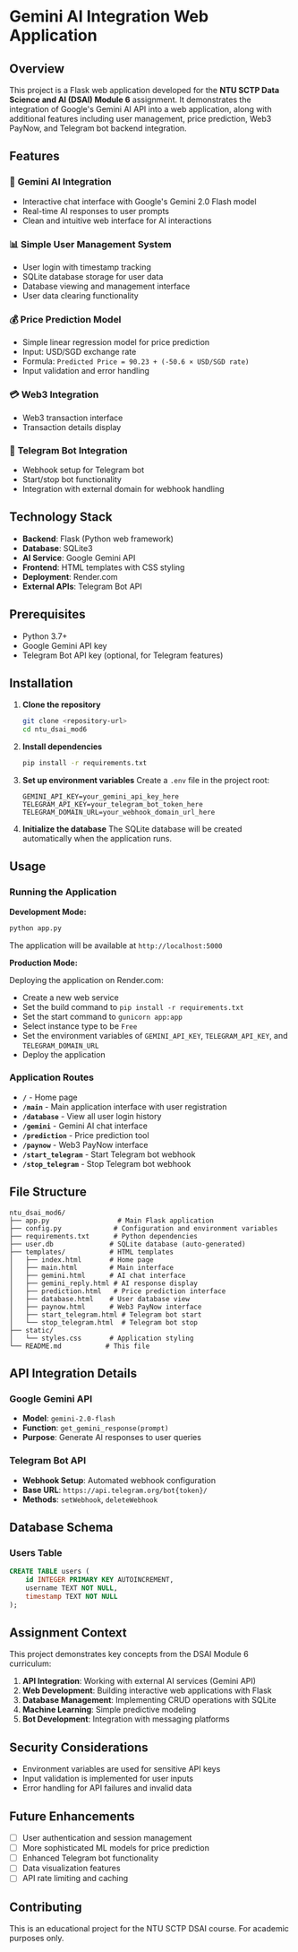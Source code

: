 # Gemini AI Integration Web Application

## Overview
This project is a Flask web application developed for the **NTU SCTP Data Science and AI (DSAI) Module 6** assignment. It demonstrates the integration of Google's Gemini AI API into a web application, along with additional features including user management, price prediction, Web3 PayNow, and Telegram bot backend integration.

## Features

### 🤖 **Gemini AI Integration**
- Interactive chat interface with Google's Gemini 2.0 Flash model
- Real-time AI responses to user prompts
- Clean and intuitive web interface for AI interactions

### 📊 **Simple User Management System**
- User login with timestamp tracking
- SQLite database storage for user data
- Database viewing and management interface
- User data clearing functionality

### 💰 **Price Prediction Model**
- Simple linear regression model for price prediction
- Input: USD/SGD exchange rate
- Formula: `Predicted Price = 90.23 + (-50.6 × USD/SGD rate)`
- Input validation and error handling

### 💳 **Web3 Integration**
- Web3 transaction interface
- Transaction details display

### 🤖 **Telegram Bot Integration**
- Webhook setup for Telegram bot
- Start/stop bot functionality
- Integration with external domain for webhook handling

## Technology Stack

- **Backend**: Flask (Python web framework)
- **Database**: SQLite3
- **AI Service**: Google Gemini API
- **Frontend**: HTML templates with CSS styling
- **Deployment**: Render.com
- **External APIs**: Telegram Bot API

## Prerequisites

- Python 3.7+
- Google Gemini API key
- Telegram Bot API key (optional, for Telegram features)

## Installation

1. **Clone the repository**
   ```bash
   git clone <repository-url>
   cd ntu_dsai_mod6
   ```

2. **Install dependencies**
   ```bash
   pip install -r requirements.txt
   ```

3. **Set up environment variables**
   Create a `.env` file in the project root:
   ```env
   GEMINI_API_KEY=your_gemini_api_key_here
   TELEGRAM_API_KEY=your_telegram_bot_token_here
   TELEGRAM_DOMAIN_URL=your_webhook_domain_url_here
   ```

4. **Initialize the database**
   The SQLite database will be created automatically when the application runs.

## Usage

### Running the Application

**Development Mode:**
```bash
python app.py
```
The application will be available at `http://localhost:5000`


**Production Mode:**

Deploying the application on Render.com:
- Create a new web service
- Set the build command to `pip install -r requirements.txt`
- Set the start command to `gunicorn app:app`
- Select instance type to be `Free`
- Set the environment variables of `GEMINI_API_KEY`, `TELEGRAM_API_KEY`, and `TELEGRAM_DOMAIN_URL`
- Deploy the application


### Application Routes

- **`/`** - Home page
- **`/main`** - Main application interface with user registration
- **`/database`** - View all user login history
- **`/gemini`** - Gemini AI chat interface
- **`/prediction`** - Price prediction tool
- **`/paynow`** - Web3 PayNow interface
- **`/start_telegram`** - Start Telegram bot webhook
- **`/stop_telegram`** - Stop Telegram bot webhook

## File Structure

```
ntu_dsai_mod6/
├── app.py                 # Main Flask application
├── config.py             # Configuration and environment variables
├── requirements.txt      # Python dependencies
├── user.db              # SQLite database (auto-generated)
├── templates/           # HTML templates
│   ├── index.html       # Home page
│   ├── main.html        # Main interface
│   ├── gemini.html      # AI chat interface
│   ├── gemini_reply.html # AI response display
│   ├── prediction.html   # Price prediction interface
│   ├── database.html    # User database view
│   ├── paynow.html      # Web3 PayNow interface
│   ├── start_telegram.html # Telegram bot start
│   └── stop_telegram.html  # Telegram bot stop
├── static/
│   └── styles.css       # Application styling
└── README.md           # This file
```

## API Integration Details

### Google Gemini API
- **Model**: `gemini-2.0-flash`
- **Function**: `get_gemini_response(prompt)`
- **Purpose**: Generate AI responses to user queries

### Telegram Bot API
- **Webhook Setup**: Automated webhook configuration
- **Base URL**: `https://api.telegram.org/bot{token}/`
- **Methods**: `setWebhook`, `deleteWebhook`

## Database Schema

### Users Table
```sql
CREATE TABLE users (
    id INTEGER PRIMARY KEY AUTOINCREMENT,
    username TEXT NOT NULL,
    timestamp TEXT NOT NULL
);
```

## Assignment Context

This project demonstrates key concepts from the DSAI Module 6 curriculum:

1. **API Integration**: Working with external AI services (Gemini API)
2. **Web Development**: Building interactive web applications with Flask
3. **Database Management**: Implementing CRUD operations with SQLite
4. **Machine Learning**: Simple predictive modeling
5. **Bot Development**: Integration with messaging platforms

## Security Considerations

- Environment variables are used for sensitive API keys
- Input validation is implemented for user inputs
- Error handling for API failures and invalid data

## Future Enhancements

- [ ] User authentication and session management
- [ ] More sophisticated ML models for price prediction
- [ ] Enhanced Telegram bot functionality
- [ ] Data visualization features
- [ ] API rate limiting and caching

## Contributing

This is an educational project for the NTU SCTP DSAI course. For academic purposes only.